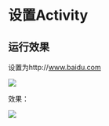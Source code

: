# 设置Activity

## 运行效果

设置为http://www.baidu.com 

![](https://ws1.sinaimg.cn/large/006dRdovgy1fqx2iugx8kj30cb0ms75x.jpg)

效果：

![](https://ws1.sinaimg.cn/large/006dRdovgy1fqx2jfkj2lj30cb0msabs.jpg)